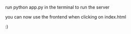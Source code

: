 run python app.py in the terminal to run the server

you can now use the frontend when clicking on index.html

:)
